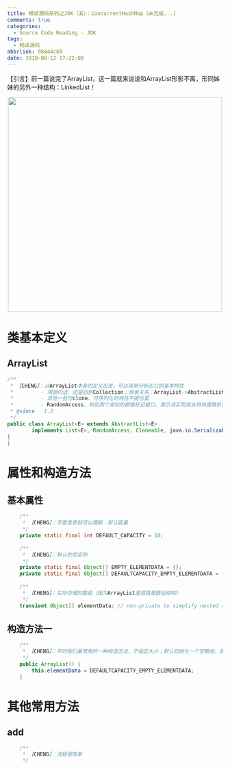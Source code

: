 ```yaml
---
title: 畅读源码系列之JDK（五）：ConcurrentHashMap（未完成...)
comments: true
categories:
  - Source Code Reading - JDK
tags:
  - 畅读源码
abbrlink: 98444c68
date: 2018-08-12 17:22:00
---
```

【引言】前一篇说完了ArrayList，这一篇就来说说和ArrayList形影不离，形同姊妹的另外一种结构：LinkedList！
<div align=center><img src="/img/2018/2018-08-12-04.jpg" width="500"/></div>
<!-- more -->

# 类基本定义

## ArrayList
```java
/**
 * 【CHENG】：从ArrayList本身的定义出发，可以简单分析出它的基本特性
 *         - 溯源的话，还是回到Collection；继承关系：ArrayList->AbstractList->AbstractCollection->Collection
 *         - 其他一些可clone、可序列化的特性不提也罢
 *         - RandomAccess，和后两个类似的都是标记接口，表示该实现类支持快速随机访问（另立专题讨论）
 * @since   1.2
 */
public class ArrayList<E> extends AbstractList<E>
        implements List<E>, RandomAccess, Cloneable, java.io.Serializable
{
}
```

# 属性和构造方法

## 基本属性
```java
    /**
     * 【CHENG】：字面意思就可以理解：默认容量
     */
    private static final int DEFAULT_CAPACITY = 10;
    
    /**
     * 【CHENG】：默认的空实例
     */
    private static final Object[] EMPTY_ELEMENTDATA = {};
    private static final Object[] DEFAULTCAPACITY_EMPTY_ELEMENTDATA = {};
    
    /**
     * 【CHENG】：实际存储的数组（因为ArrayList底层就是数组结构）
     */
    transient Object[] elementData; // non-private to simplify nested class access
```

## 构造方法一
```java
    /**
     * 【CHENG】：平时我们最常用的一种构造方法，不指定大小；默认初始化一个空数组，第一次add就会引发扩容
     */
    public ArrayList() {
        this.elementData = DEFAULTCAPACITY_EMPTY_ELEMENTDATA;
    }
```

# 其他常用方法

## add
```java
    /**
     * 【CHENG】：流程很简单
     */
```